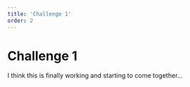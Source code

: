 ```yaml
---
title: 'Challenge 1'
order: 2
---
```


# Challenge 1
I think this is finally working and starting to come together...

